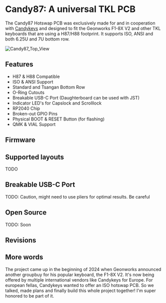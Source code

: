 # Candy87: A universal TKL PCB
The Candy87 Hotswap PCB was exclusively made for and in cooperation with [Candykeys](https://candykeys.com/) and designed to fit the Geonworks F1-8X V2 and other TKL keyboards that are using a H87/H88 footprint. It supports ISO, ANSI and both 6.25U and 7U bottom row.

![Candy87_Top_View](https://github.com/user-attachments/assets/232b2038-8ebe-4651-b32d-1656d3a3d183)

## Features
- H87 & H88 Compatible
- ISO & ANSI Support
- Standard and Tsangan Bottom Row
- O-Ring Cutouts
- Breakable USB-C Port (Daughterboard can be used with JST)
- Indicator LED's for Capslock and Scrolllock
- RP2040 Chip
- Broken-out GPIO Pins
- Physical BOOT & RESET Button (for flashing)
- QMK & VIAL Support

## Firmware

## Supported layouts

TODO

## Breakable USB-C Port

TODO: Caution, might need to use pliers for optimal results. Be careful

## Open Source
TODO: Soon

## Revisions

## More words

The project came up in the beginning of 2024 when Geonworks announced another groupbuy for his popular keyboard, the F1-8X V2. It's now being offered by multiple international vendors like Candykeys for Europe. For european fellas, Candykeys wanted to offer an ISO hotswap PCB. So we talked, made plans and finally build this whole project together! I'm super honored to be part of it.
